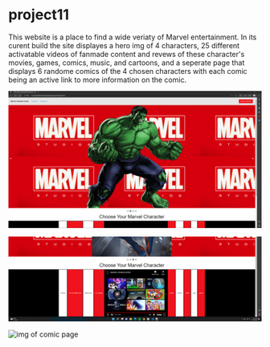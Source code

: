 # project11
This website is a place to find a wide veriaty of Marvel entertainment. In its curent build the site displayes a hero img of 4 characters, 25 different activatable videos of fanmade content and revews of these character's movies, games, comics, music, and cartoons, and a seperate page that displays 6 randome comics of the 4 chosen characters with each comic being an active link to more information on the comic.   

![img of hearo section](./img/Screenshot%202022-09-19%20162435.png)

![img of video section](./img/Screenshot%202022-09-19%20162542.png)

![img of comic page](./img/Screenshot%202022-09-19%20162707.png)
